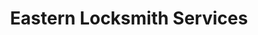 ---
title: "Eastern Locksmith Services"
url: /goldsboro/eastern-locksmith-services/
shop: Schlüsseldienst
---